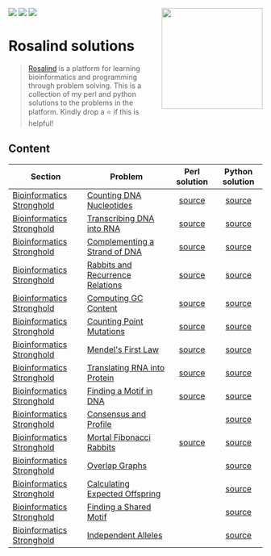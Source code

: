 <img src="https://img.shields.io/badge/Language-Perl-blue.svg" style="zoom:100%;" /> <img src="https://img.shields.io/badge/Language-Python-yellow.svg" style="zoom:100%;" /> <img src="https://img.shields.io/badge/Total_Solved-6-brightgreen.svg" style="zoom:100%;" /> <!--- <img src="https://visitor-badge.glitch.me/badge?page_id=carlga.rosalind-solutions&right_color=red&left_text=Total%20Visits" alt="visitor badge"/> -->
<img src="http://rosalind.info/static/img/logo.png?v=1560257990"  width=200 align="right">

# Rosalind solutions

> [Rosalind](http://rosalind.info/about/) is a platform for learning bioinformatics and programming through problem solving.
> This is a collection of my perl and python solutions to the problems in the platform. 
> Kindly drop a :star: if this is helpful!


## Content

| Section                                                               | Problem                                                                | Perl solution                                                                                                                        | Python solution                                                                                                                      |
|-----------------------------------------------------------------------|------------------------------------------------------------------------|:------------------------------------------------------------------------------------------------------------------------------------:|:------------------------------------------------------------------------------------------------------------------------------------:|
| [Bioinformatics Stronghold](http://rosalind.info/problems/list-view/) | [Counting DNA Nucleotides](http://rosalind.info/problems/dna/)         | [source](https://github.com/carlga/rosalind-solutions/blob/main/Bioinformatics%20Stronghold/001_Counting_DNA_Nucleotides.pl)         | [source](https://github.com/carlga/rosalind-solutions/blob/main/Bioinformatics%20Stronghold/001_Counting_DNA_Nucleotides.py)         |
| [Bioinformatics Stronghold](http://rosalind.info/problems/list-view/) | [Transcribing DNA into RNA](http://rosalind.info/problems/rna/)        | [source](https://github.com/carlga/rosalind-solutions/blob/main/Bioinformatics%20Stronghold/002_Transcribing_DNA_into_RNA.pl)        | [source](https://github.com/carlga/rosalind-solutions/blob/main/Bioinformatics%20Stronghold/002_Transcribing_DNA_into_RNA.py)        |
| [Bioinformatics Stronghold](http://rosalind.info/problems/list-view/) | [Complementing a Strand of DNA](http://rosalind.info/problems/revc/)   | [source](https://github.com/carlga/rosalind-solutions/blob/main/Bioinformatics%20Stronghold/003_Complementing_a_Strand_of_DNA.pl)    | [source](https://github.com/carlga/rosalind-solutions/blob/main/Bioinformatics%20Stronghold/003_Complementing_a_Strand_of_DNA.py)    |
| [Bioinformatics Stronghold](http://rosalind.info/problems/list-view/) | [Rabbits and Recurrence Relations](http://rosalind.info/problems/fib/) | [source](https://github.com/carlga/rosalind-solutions/blob/main/Bioinformatics%20Stronghold/004_Rabbits_and_Recurrence_Relations.pl) | [source](https://github.com/carlga/rosalind-solutions/blob/main/Bioinformatics%20Stronghold/004_Rabbits_and_Recurrence_Relations.py) |
| [Bioinformatics Stronghold](http://rosalind.info/problems/list-view/) | [Computing GC Content](http://rosalind.info/problems/gc/)              | [source](https://github.com/carlga/rosalind-solutions/blob/main/Bioinformatics%20Stronghold/005_Computing_GC_Content.pl)             | [source](https://github.com/carlga/rosalind-solutions/blob/main/Bioinformatics%20Stronghold/005_Computing_GC_Content.py)             |
| [Bioinformatics Stronghold](http://rosalind.info/problems/list-view/) | [Counting Point Mutations](http://rosalind.info/problems/hamm/)        | [source](https://github.com/carlga/rosalind-solutions/blob/main/Bioinformatics%20Stronghold/006_Counting_Point_Mutations.pl)         | [source](https://github.com/carlga/rosalind-solutions/blob/main/Bioinformatics%20Stronghold/006_Counting_Point_Mutations.py)         |
| [Bioinformatics Stronghold](http://rosalind.info/problems/list-view/) | [Mendel's First Law](http://rosalind.info/problems/iprb/) | [source](https://github.com/carlga/rosalind-solutions/blob/main/Bioinformatics%20Stronghold/007_Mendels_First_Law.pl) | [source](https://github.com/carlga/rosalind-solutions/blob/main/Bioinformatics%20Stronghold/007_Mendels_First_Law.py) |
| [Bioinformatics Stronghold](http://rosalind.info/problems/list-view/) | [Translating RNA into Protein](http://rosalind.info/problems/prot/) | [source](https://github.com/carlga/rosalind-solutions/blob/main/Bioinformatics%20Stronghold/008_Translating_RNA_into_Protein.pl) | [source](https://github.com/carlga/rosalind-solutions/blob/main/Bioinformatics%20Stronghold/008_Translating_RNA_into_Protein.py) |
| [Bioinformatics Stronghold](http://rosalind.info/problems/list-view/) | [Finding a Motif in DNA](http://rosalind.info/problems/subs/) | [source](https://github.com/carlga/rosalind-solutions/blob/main/Bioinformatics%20Stronghold/009_Finding_a_Motif_in_DNA.pl) | [source](https://github.com/carlga/rosalind-solutions/blob/main/Bioinformatics%20Stronghold/009_Finding_a_Motif_in_DNA.py) |
| [Bioinformatics Stronghold](http://rosalind.info/problems/list-view/) | [Consensus and Profile](http://rosalind.info/problems/cons/) | []() | [source](https://github.com/carlga/rosalind-solutions/blob/main/Bioinformatics%20Stronghold/010_Consensus_and_Profile.py) |
| [Bioinformatics Stronghold](http://rosalind.info/problems/list-view/) | [Mortal Fibonacci Rabbits](http://rosalind.info/problems/fibd/) | [source](https://github.com/carlga/rosalind-solutions/blob/main/Bioinformatics%20Stronghold/011_Mortal_Fibonacci_Rabbits.pl) | [source](https://github.com/carlga/rosalind-solutions/blob/main/Bioinformatics%20Stronghold/011_Mortal_Fibonacci_Rabbits.py) |
| [Bioinformatics Stronghold](http://rosalind.info/problems/list-view/) | [Overlap Graphs](https://rosalind.info/problems/grph/) | []() | [source](https://github.com/carlga/rosalind-solutions/blob/main/Bioinformatics%20Stronghold/012_Overlap_Graphs.py) |
| [Bioinformatics Stronghold](http://rosalind.info/problems/list-view/) | [Calculating Expected Offspring](https://rosalind.info/problems/iev/) | []() | [source](https://github.com/carlga/rosalind-solutions/blob/main/Bioinformatics%20Stronghold/013_Calculating_Expected_Offspring.py) |
| [Bioinformatics Stronghold](http://rosalind.info/problems/list-view/) | [Finding a Shared Motif](https://rosalind.info/problems/lcsm/) | []() | [source](https://github.com/carlga/rosalind-solutions/blob/main/Bioinformatics%20Stronghold/014_Finding_a_Shared_Motif.py) |
| [Bioinformatics Stronghold](http://rosalind.info/problems/list-view/) | [Independent Alleles](https://rosalind.info/problems/lia/) | []() | [source](https://github.com/carlga/rosalind-solutions/blob/main/Bioinformatics%20Stronghold/015_Independent_Alleles.py) |
